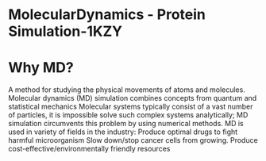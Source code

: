 # MolecularDynamics - Protein Simulation-1KZY
# Why MD?

A method for studying the physical movements of atoms and molecules.
 Molecular dynamics (MD) simulation combines concepts from quantum and statistical mechanics
 Molecular systems typically consist of a vast number of particles, it is impossible solve such complex systems analytically; MD simulation circumvents this problem by using numerical methods.
 MD is used in variety of fields in the industry:
Produce optimal drugs to fight harmful  microorganism
Slow down/stop cancer cells from growing.
Produce cost-effective/environmentally friendly resources
